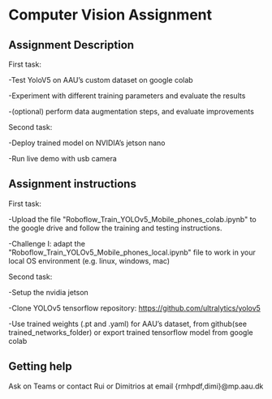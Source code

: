 # Computer Vision Assignment
## Assignment Description
First task:

-Test YoloV5 on AAU’s custom dataset​ on google colab

-Experiment with different training parameters and evaluate the results

-(optional) perform data augmentation steps, and evaluate improvements​

Second task: 

-Deploy trained model on NVIDIA’s jetson nano​

-Run live demo with usb camera

## Assignment instructions
First task:

-Upload the file "Roboflow_Train_YOLOv5_Mobile_phones_colab.ipynb" to the google drive and follow the training and testing instructions.

-Challenge I: adapt the "Roboflow_Train_YOLOv5_Mobile_phones_local.ipynb" file to work in your local OS environment (e.g. linux, windows, mac)

Second task:

-Setup the nvidia jetson

-Clone YOLOv5 tensorflow repository: https://github.com/ultralytics/yolov5​ 

-Use trained weights (.pt and .yaml) for AAU’s dataset, from github​ (see trained_networks_folder) or export trained tensorflow model from google colab

## Getting help
Ask on Teams or contact Rui or Dimitrios at email {rmhpdf,dimi}@mp.aau.dk
